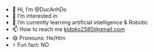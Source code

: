 - 👋 Hi, I’m @DucAnhDo
- 👀 I’m interested in 
- 🌱 I’m currently learning artificial intelligence & Robotic
- 📫 How to reach me kidoko2580@gmail.com
- 😄 Pronouns: He/Him
- ⚡ Fun fact: NO
